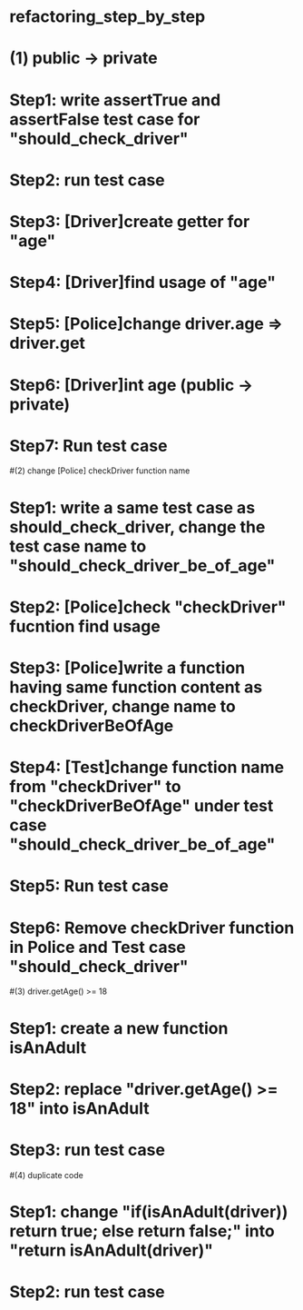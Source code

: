 # refactoring_step_by_step
# (1) public -> private
# Step1: write assertTrue and assertFalse test case for "should_check_driver"
# Step2: run test case
# Step3: [Driver]create getter for "age"
# Step4: [Driver]find usage of "age"
# Step5: [Police]change driver.age => driver.get
# Step6: [Driver]int age (public -> private)
# Step7: Run test case

#(2) change [Police] checkDriver function name
# Step1: write a same test case as should_check_driver, change the test case name to "should_check_driver_be_of_age"
# Step2: [Police]check "checkDriver" fucntion find usage
# Step3: [Police]write a function having same function content as checkDriver, change name to checkDriverBeOfAge
# Step4: [Test]change function name from "checkDriver" to "checkDriverBeOfAge" under test case "should_check_driver_be_of_age"
# Step5: Run test case
# Step6: Remove checkDriver function in Police and Test case "should_check_driver"

#(3) driver.getAge() >= 18
# Step1: create a new function isAnAdult
# Step2: replace "driver.getAge() >= 18" into isAnAdult
# Step3: run test case

#(4) duplicate code
# Step1: change "if(isAnAdult(driver)) return true; else return false;" into "return isAnAdult(driver)"
# Step2: run test case